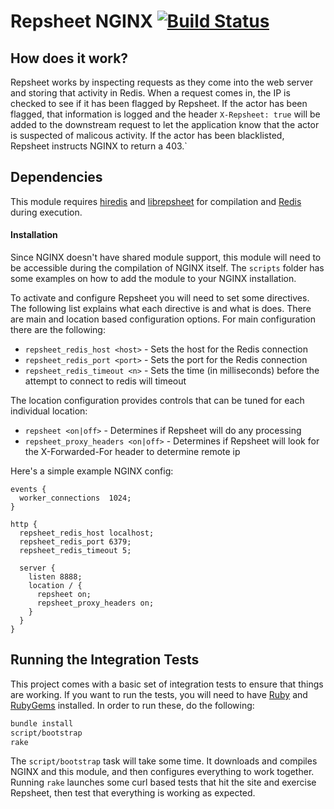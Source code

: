 # Repsheet NGINX [![Build Status](https://secure.travis-ci.org/repsheet/repsheet-nginx.png)](http://travis-ci.org/repsheet/repsheet-nginx?branch=master)

## How does it work?

Repsheet works by inspecting requests as they come into the web server
and storing that activity in Redis. When a request comes in, the IP is
checked to see if it has been flagged by Repsheet. If the actor has
been flagged, that information is logged and the header `X-Repsheet:
true` will be added to the downstream request to let the application
know that the actor is suspected of malicous activity. If the actor
has been blacklisted, Repsheet instructs NGINX to return a 403.`

## Dependencies

This module requires [hiredis](https://github.com/redis/hiredis) and
[librepsheet](https://github.com/repsheet/librepsheet) for compilation
and [Redis](http://redis.io) during execution.

#### Installation

Since NGINX doesn't have shared module support, this module will need
to be accessible during the compilation of NGINX itself. The `scripts`
folder has some examples on how to add the module to your NGINX
installation.

To activate and configure Repsheet you will need to set some
directives. The following list explains what each directive is and
what is does. There are main and location based configuration
options. For main configuration there are the following:

* `repsheet_redis_host <host>` - Sets the host for the Redis connection
* `repsheet_redis_port <port>` - Sets the port for the Redis connection
* `repsheet_redis_timeout <n>` - Sets the time (in milliseconds) before the attempt to connect to redis will timeout

The location configuration provides controls that can be tuned for
each individual location:

* `repsheet <on|off>` - Determines if Repsheet will do any processing
* `repsheet_proxy_headers <on|off>` - Determines if Repsheet will look for the X-Forwarded-For header to determine remote ip

Here's a simple example NGINX config:

```
events {
  worker_connections  1024;
}

http {
  repsheet_redis_host localhost;
  repsheet_redis_port 6379;
  repsheet_redis_timeout 5;

  server {
    listen 8888;
    location / {
      repsheet on;
      repsheet_proxy_headers on;
    }
  }
}
```

## Running the Integration Tests

This project comes with a basic set of integration tests to ensure
that things are working. If you want to run the tests, you will need
to have [Ruby](http://www.ruby-lang.org/en/) and
[RubyGems](http://rubygems.org/) installed. In order to run these, do
the following:

```sh
bundle install
script/bootstrap
rake
```

The `script/bootstrap` task will take some time. It downloads and
compiles NGINX and this module, and then configures everything to work
together. Running `rake` launches some curl based tests that hit the
site and exercise Repsheet, then test that everything is working as
expected.
